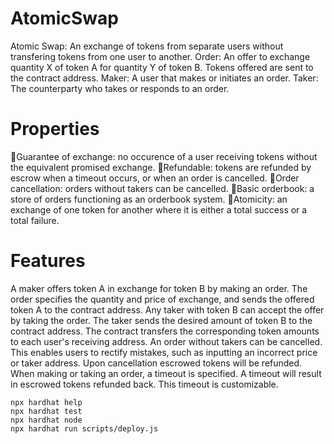 # AtomicSwap

Atomic Swap: An exchange of tokens from separate users without transfering tokens from one user to another.
Order: An offer to exchange quantity X of token A for quantity Y of token B. Tokens offered are sent to the contract address.
Maker: A user that makes or initiates an order.
Taker: The counterparty who takes or responds to an order.

# Properties

Guarantee of exchange: no occurence of a user receiving tokens without the equivalent promised exchange.
Refundable: tokens are refunded by escrow when a timeout occurs, or when an order is cancelled.
Order cancellation: orders without takers can be cancelled.
Basic orderbook: a store of orders functioning as an orderbook system.
Atomicity: an exchange of one token for another where it is either a total success or a total failure.

# Features

A maker offers token A in exchange for token B by making an order. The order specifies the quantity and price of exchange, and sends the offered token A to the contract address. Any taker with token B can accept the offer by taking the order. The taker sends the desired amount of token B to the contract address. The contract transfers the corresponding token amounts to each user's receiving address.
An order without takers can be cancelled. This enables users to rectify mistakes, such as inputting an incorrect price or taker address. Upon cancellation escrowed tokens will be refunded.
When making or taking an order, a timeout is specified. A timeout will result in escrowed tokens refunded back. This timeout is customizable.

```shell
npx hardhat help
npx hardhat test
npx hardhat node
npx hardhat run scripts/deploy.js
```
